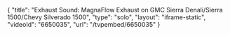 {
    "title": "Exhaust Sound: MagnaFlow Exhaust on GMC Sierra Denali\/Sierra 1500\/Chevy Silverado 1500",
    "type": "solo",
    "layout": "iframe-static",
    "videoId": "6650035",
    "url": "\/tvpembed\/6650035"
}